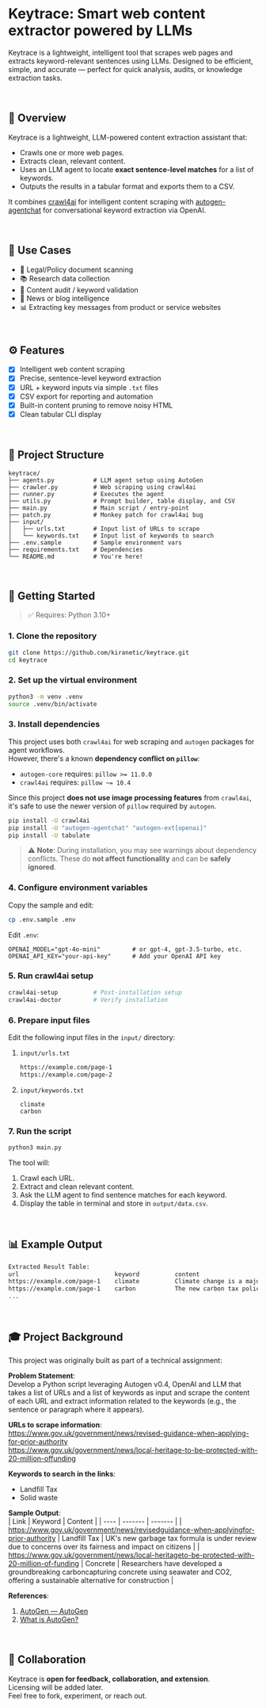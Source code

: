 # Keytrace: Smart web content extractor powered by LLMs  

Keytrace is a lightweight, intelligent tool that scrapes web pages and extracts keyword-relevant sentences using LLMs. Designed to be efficient, simple, and accurate — perfect for quick analysis, audits, or knowledge extraction tasks.

 <br>

## 📌 Overview

Keytrace is a lightweight, LLM-powered content extraction assistant that:

- Crawls one or more web pages.
- Extracts clean, relevant content.
- Uses an LLM agent to locate **exact sentence-level matches** for a list of keywords.
- Outputs the results in a tabular format and exports them to a CSV.

It combines [crawl4ai](https://docs.crawl4ai.com/) for intelligent content scraping with [autogen-agentchat](https://microsoft.github.io/autogen/stable/) for conversational keyword extraction via OpenAI.

 <br>

## 🧠 Use Cases

- 📄 Legal/Policy document scanning  
- 📚 Research data collection  
- 🧹 Content audit / keyword validation  
- 📰 News or blog intelligence
- 📊 Extracting key messages from product or service websites

 <br>

## ⚙️ Features

- [x] Intelligent web content scraping
- [x] Precise, sentence-level keyword extraction 
- [x] URL + keyword inputs via simple `.txt` files
- [x] CSV export for reporting and automation
- [x] Built-in content pruning to remove noisy HTML
- [x] Clean tabular CLI display

 <br>

## 📁 Project Structure

```
keytrace/
├── agents.py           # LLM agent setup using AutoGen
├── crawler.py          # Web scraping using crawl4ai
├── runner.py           # Executes the agent
├── utils.py            # Prompt builder, table display, and CSV
├── main.py             # Main script / entry-point
├── patch.py            # Monkey patch for crawl4ai bug
├── input/
│   ├── urls.txt        # Input list of URLs to scrape
│   └── keywords.txt    # Input list of keywords to search
├── .env.sample         # Sample environment vars
├── requirements.txt    # Dependencies
└── README.md           # You're here!
```

 <br>

## 🚀 Getting Started

> ✅ Requires: Python 3.10+

### 1. Clone the repository
```bash
git clone https://github.com/kiranetic/keytrace.git
cd keytrace
```

### 2. Set up the virtual environment
```bash
python3 -m venv .venv
source .venv/bin/activate
```

### 3. Install dependencies

This project uses both `crawl4ai` for web scraping and `autogen` packages for agent workflows.  
However, there's a known **dependency conflict on `pillow`**:

- `autogen-core` requires: `pillow >= 11.0.0`
- `crawl4ai` requires: `pillow ~= 10.4`  

Since this project **does not use image processing features** from `crawl4ai`, it's safe to use the newer version of `pillow` required by `autogen`.

```bash
pip install -U crawl4ai
pip install -U "autogen-agentchat" "autogen-ext[openai]"
pip install -U tabulate
```

> ⚠️ **Note**: During installation, you may see warnings about dependency conflicts. These do **not affect functionality** and can be **safely ignored**.

### 4. Configure environment variables
Copy the sample and edit:
```bash
cp .env.sample .env
```

Edit `.env`:
```
OPENAI_MODEL="gpt-4o-mini"         # or gpt-4, gpt-3.5-turbo, etc.
OPENAI_API_KEY="your-api-key"      # Add your OpenAI API key
```

### 5. Run crawl4ai setup
```bash
crawl4ai-setup          # Post-installation setup
crawl4ai-doctor         # Verify installation
```

### 6. Prepare input files

Edit the following input files in the `input/` directory:

1. `input/urls.txt`
    ```txt
    https://example.com/page-1
    https://example.com/page-2
    ```

2. `input/keywords.txt`
    ```
    climate
    carbon
    ```

### 7. Run the script

```bash
python3 main.py
```

The tool will:

1. Crawl each URL.
2. Extract and clean relevant content.
3. Ask the LLM agent to find sentence matches for each keyword.
4. Display the table in terminal and store in `output/data.csv`.

 <br>

## 📊 Example Output

```txt
Extracted Result Table:
url                           keyword          content
https://example.com/page-1    climate          Climate change is a major concern.
https://example.com/page-1    carbon           The new carbon tax policy takes effect this year.
...
```

 <br>

## 🎓 Project Background  

This project was originally built as part of a technical assignment:  

**Problem Statement**:  <br>
Develop a Python script leveraging Autogen v0.4, OpenAI and LLM that takes a list of URLs and a list of keywords as input and scrape the content of each URL and extract information related to the keywords (e.g., the sentence or paragraph where it appears).  

**URLs to scrape information**:  <br>
https://www.gov.uk/government/news/revised-guidance-when-applying-for-prior-authority  <br>
https://www.gov.uk/government/news/local-heritage-to-be-protected-with-20-million-offunding  

**Keywords to search in the links**:  
- Landfill Tax  
- Solid waste  

**Sample Output**:  
| Link | Keyword | Content |
| ---- | ------- | ------- |
| https://www.gov.uk/government/news/revisedguidance-when-applyingfor-prior-authority | Landfill Tax | UK's new garbage tax formula is under review due to concerns over its fairness and impact on citizens |
| https://www.gov.uk/government/news/local-heritageto-be-protected-with-20-million-of-funding | Concrete | Researchers have developed a groundbreaking carboncapturing concrete using seawater and CO2, offering a sustainable alternative for construction |

**References**:  
1. [AutoGen — AutoGen](https://microsoft.github.io/autogen/stable/)  
2. [What is AutoGen?](https://www.youtube.com/watch?v=tBJarQyoPrM)  

 <br>

## 🤝 Collaboration

Keytrace is **open for feedback, collaboration, and extension**.  
Licensing will be added later.  
Feel free to fork, experiment, or reach out.

